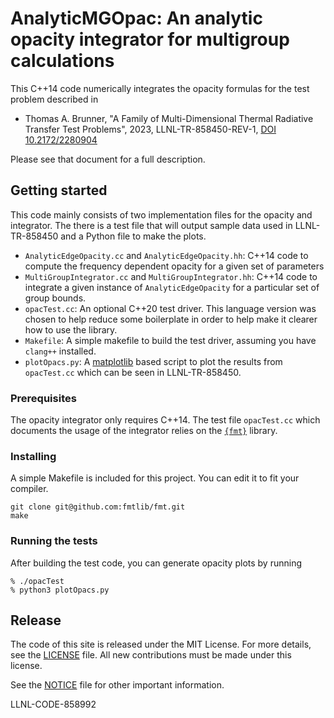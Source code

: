 # AnalyticMGOpac: An analytic opacity integrator for multigroup calculations

This C++14 code numerically integrates the opacity formulas for the test problem described
in
* Thomas A. Brunner, "A Family of Multi-Dimensional Thermal Radiative Transfer Test Problems",
  2023, LLNL-TR-858450-REV-1, [DOI 10.2172/2280904]( https://doi.org/10.2172/2280904)

Please see that document for a full description.

## Getting started

This code mainly consists of two implementation files for the opacity and integrator.
The there is a test file that will output sample data used in LLNL-TR-858450 and a
Python file to make the plots.


* `AnalyticEdgeOpacity.cc` and `AnalyticEdgeOpacity.hh`: C++14 code to compute the frequency
  dependent opacity for a given set of parameters
* `MultiGroupIntegrator.cc` and `MultiGroupIntegrator.hh`: C++14 code to integrate a given
  instance of `AnalyticEdgeOpacity` for a particular set of group bounds.
* `opacTest.cc`: An optional C++20 test driver.  This language version was chosen to help
  reduce some boilerplate in order to help make it clearer how to use the library.
* `Makefile`: A simple makefile to build the test driver, assuming you have `clang++` installed.
* `plotOpacs.py`: A [matplotlib](https://matplotlib.org/) based script to plot the results from
  `opacTest.cc` which can be seen in LLNL-TR-858450.

### Prerequisites
The opacity integrator only requires C++14.  The test file `opacTest.cc` which documents
the usage of the integrator relies on the [`{fmt}`](https://fmt.dev) library.

### Installing
A simple Makefile is included for this project.  You can edit it to fit your compiler.
```
git clone git@github.com:fmtlib/fmt.git
make
```

### Running the tests
After building the test code, you can generate opacity plots by running
```
% ./opacTest
% python3 plotOpacs.py
```

## Release
The code of this site is released under the MIT License. For more details, see the
[LICENSE](LICENSE) file.  All new contributions must be made under this license.

See the [NOTICE](NOTICE) file for other important information.

LLNL-CODE-858992
